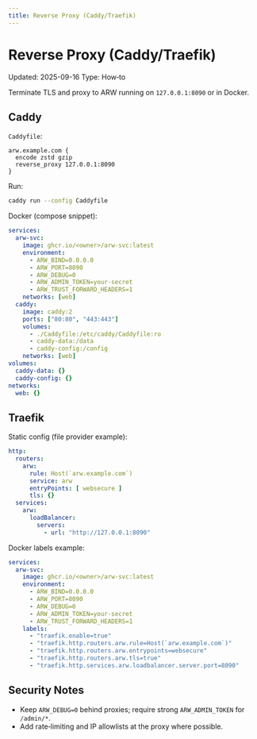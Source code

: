 ```yaml
---
title: Reverse Proxy (Caddy/Traefik)
---
```


# Reverse Proxy (Caddy/Traefik)

Updated: 2025-09-16
Type: How‑to

Terminate TLS and proxy to ARW running on `127.0.0.1:8090` or in Docker.

## Caddy

`Caddyfile`:

```
arw.example.com {
  encode zstd gzip
  reverse_proxy 127.0.0.1:8090
}
```

Run:

```bash
caddy run --config Caddyfile
```

Docker (compose snippet):

```yaml
services:
  arw-svc:
    image: ghcr.io/<owner>/arw-svc:latest
    environment:
      - ARW_BIND=0.0.0.0
      - ARW_PORT=8090
      - ARW_DEBUG=0
      - ARW_ADMIN_TOKEN=your-secret
      - ARW_TRUST_FORWARD_HEADERS=1
    networks: [web]
  caddy:
    image: caddy:2
    ports: ["80:80", "443:443"]
    volumes:
      - ./Caddyfile:/etc/caddy/Caddyfile:ro
      - caddy-data:/data
      - caddy-config:/config
    networks: [web]
volumes:
  caddy-data: {}
  caddy-config: {}
networks:
  web: {}
```

## Traefik

Static config (file provider example):

```yaml
http:
  routers:
    arw:
      rule: Host(`arw.example.com`)
      service: arw
      entryPoints: [ websecure ]
      tls: {}
  services:
    arw:
      loadBalancer:
        servers:
          - url: "http://127.0.0.1:8090"
```

Docker labels example:

```yaml
services:
  arw-svc:
    image: ghcr.io/<owner>/arw-svc:latest
    environment:
      - ARW_BIND=0.0.0.0
      - ARW_PORT=8090
      - ARW_DEBUG=0
      - ARW_ADMIN_TOKEN=your-secret
      - ARW_TRUST_FORWARD_HEADERS=1
    labels:
      - "traefik.enable=true"
      - "traefik.http.routers.arw.rule=Host(`arw.example.com`)"
      - "traefik.http.routers.arw.entrypoints=websecure"
      - "traefik.http.routers.arw.tls=true"
      - "traefik.http.services.arw.loadbalancer.server.port=8090"
```

## Security Notes
- Keep `ARW_DEBUG=0` behind proxies; require strong `ARW_ADMIN_TOKEN` for `/admin/*`.
- Add rate‑limiting and IP allowlists at the proxy where possible.
